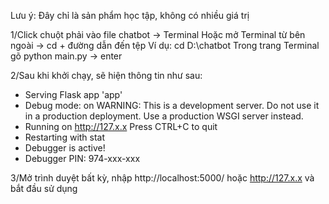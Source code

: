 Lưu ý: Đây chỉ là sản phẩm học tập, không có nhiều giá trị

1/Click chuột phải vào file chatbot -> Terminal
Hoặc mở Terminal từ bên ngoài -> cd + đường dẫn đến tệp
Ví dụ: cd D:\chatbot
Trong trang Terminal gõ python main.py -> enter

2/Sau khi khởi chạy, sẽ hiện thông tin như sau:
 * Serving Flask app 'app'
 * Debug mode: on
WARNING: This is a development server. Do not use it in a production deployment. Use a production WSGI server instead.
 * Running on http://127.x.x
Press CTRL+C to quit
 * Restarting with stat
 * Debugger is active!
 * Debugger PIN: 974-xxx-xxx


3/Mở trình duyệt bất kỳ, nhập http://localhost:5000/ hoặc http://127.x.x và bắt đầu sử dụng
